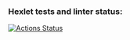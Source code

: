 ### Hexlet tests and linter status:
[![Actions Status](https://github.com/rosoporto/python-project-50/actions/workflows/hexlet-check.yml/badge.svg)](https://github.com/rosoporto/python-project-50/actions)